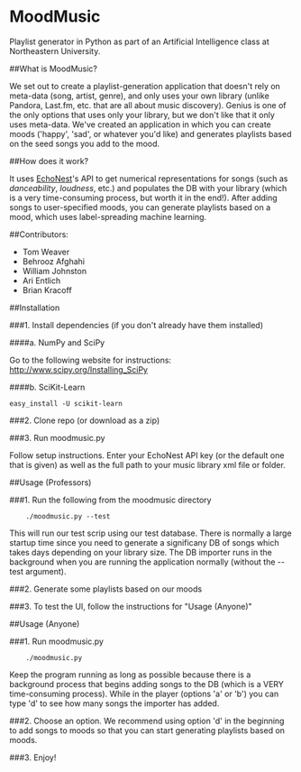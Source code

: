 MoodMusic
=========

Playlist generator in Python as part of an Artificial Intelligence class at Northeastern University.

##What is MoodMusic?

We set out to create a playlist-generation application that doesn't rely on meta-data (song, artist, genre), and only uses your own library (unlike Pandora, Last.fm, etc. that are all about music discovery). Genius is one of the only options that uses only your library, but we don't like that it only uses meta-data. We've created an application in which you can create moods ('happy', 'sad', or whatever you'd like) and generates playlists based on the seed songs you add to the mood. 

##How does it work?

It uses [EchoNest](http://echonest.com/)'s API to get numerical representations for songs (such as <em>danceability</em>, <em>loudness</em>, etc.) and populates the DB with your library (which is a very time-consuming process, but worth it in the end!). After adding songs to user-specified moods, you can generate playlists based on a mood, which uses label-spreading machine learning.

##Contributors:
* Tom Weaver
* Behrooz Afghahi
* William Johnston
* Ari Entlich
* Brian Kracoff

##Installation

###1. Install dependencies (if you don't already have them installed)

####a. NumPy and SciPy

Go to the following website for instructions: http://www.scipy.org/Installing_SciPy

####b. SciKit-Learn

    easy_install -U scikit-learn

###2. Clone repo (or download as a zip)

###3. Run moodmusic.py

Follow setup instructions. Enter your EchoNest API key (or the default one that is given) as well as the full path to your music library xml file or folder.

##Usage (Professors)

###1. Run the following from the moodmusic directory

        ./moodmusic.py --test
        
This will run our test scrip using our test database. There is normally a large startup time since you need to generate a significany DB of songs which takes days depending on your library size. The DB importer runs in the background when you are running the application normally (without the --test argument).

###2. Generate some playlists based on our moods

###3. To test the UI, follow the instructions for "Usage (Anyone)"

##Usage (Anyone)

###1. Run moodmusic.py

        ./moodmusic.py
        
Keep the program running as long as possible because there is a background process that begins adding songs to the DB (which is a VERY time-consuming process). While in the player (options 'a' or 'b') you can type 'd' to see how many songs the importer has added.

###2. Choose an option. We recommend using option 'd' in the beginning to add songs to moods so that you can start generating playlists based on moods.
        
###3. Enjoy!
